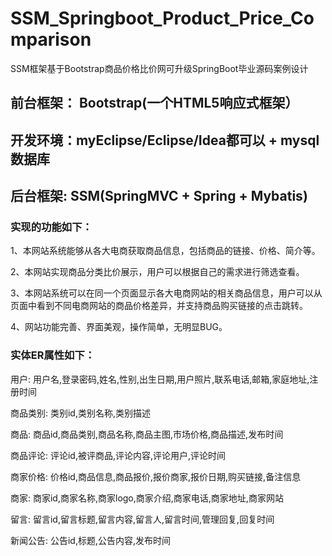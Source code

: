 # SSM_Springboot_Product_Price_Comparison
SSM框架基于Bootstrap商品价格比价网可升级SpringBoot毕业源码案例设计
## 前台框架： Bootstrap(一个HTML5响应式框架）
## 开发环境：myEclipse/Eclipse/Idea都可以 + mysql数据库
## 后台框架: SSM(SpringMVC + Spring + Mybatis) 
### 实现的功能如下：
1、本网站系统能够从各大电商获取商品信息，包括商品的链接、价格、简介等。

2、本网站实现商品分类比价展示，用户可以根据自己的需求进行筛选查看。

3、本网站系统可以在同一个页面显示各大电商网站的相关商品信息，用户可以从页面中看到不同电商网站的商品价格差异，并支持商品购买链接的点击跳转。

4、网站功能完善、界面美观，操作简单，无明显BUG。
### 实体ER属性如下：
用户: 用户名,登录密码,姓名,性别,出生日期,用户照片,联系电话,邮箱,家庭地址,注册时间

商品类别: 类别id,类别名称,类别描述

商品: 商品id,商品类别,商品名称,商品主图,市场价格,商品描述,发布时间

商品评论: 评论id,被评商品,评论内容,评论用户,评论时间

商家价格: 价格id,商品信息,商品报价,报价商家,报价日期,购买链接,备注信息

商家: 商家id,商家名称,商家logo,商家介绍,商家电话,商家地址,商家网站

留言: 留言id,留言标题,留言内容,留言人,留言时间,管理回复,回复时间

新闻公告: 公告id,标题,公告内容,发布时间
